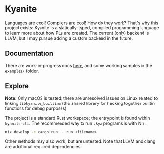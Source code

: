# Kyanite

Languages are cool! Compilers are cool! How do they work? That's why this project exists: Kyanite is a statically-typed, compiled programming language to learn more about how PLs are created. The current (only) backend is LLVM, but I may pursue adding a custom backend in the future.

## Documentation

There are work-in-progress docs [here](https://alaidriel.github.io/kyanite/), and some working samples in the `examples/` folder.

## Explore

**Note:** Only macOS is tested; there are unresolved issues on Linux related to linking `libkyanite_builtins` (the shared library for hacking together builtin functions for debug purposes)

The project is a standard Rust workspace; the entrypoint is found within `kyanite-cli`. The recommended way to run `.kya` programs is with Nix:

```sh
nix develop -c cargo run -- run <filename>
```

Other methods may also work, but are untested. Note that LLVM and clang are additional required dependencies.